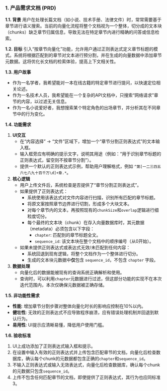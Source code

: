 ### 1. 产品需求文档 (PRD)

**1.1. 背景**
用户在处理长篇文档（如小说、技术手册、法律文件）时，常常需要基于章节进行语义搜索。当前的向量化流程将整个文档视为一个整体，切分成的文本块（chunks）缺乏章节归属信息，导致无法在特定章节内进行精确的问答或信息检索。

**1.2. 目标**
引入“按章节向量化”功能，允许用户通过正则表达式定义章节标题的模式。系统将根据匹配到的章节对文本进行预分割，并在生成的向量数据中添加章节元数据。这将优化长文档的检索体验，提高上下文相关性。

**1.3. 用户故事**
- 作为一名学者，我希望能对一本在线古籍的特定章节进行提问，以快速定位相关论述。
- 作为一名技术人员，我希望能在一个复杂的API文档中，只搜索“网络请求”章节的内容，以过滤无关信息。
- 作为一名小说爱好者，我想搜索某个特定角色的出场章节，并分析其在不同章节中的行为变化。

**1.4. 功能需求**
1.  **UI交互**
    - 在“内容选择” -> “文件”区域下，增加一个“章节分割正则表达式”的文本输入框。
    - 输入框旁应有明确的提示文字，说明其用途（例如：“用于识别章节标题的正则表达式，留空则不按章节分割”）。
    - 提供一个默认的正则表达式示例，帮助用户理解格式，例如 `^第[一二三四五六七八九十百千万\d]+章.*`。
2.  **核心逻辑**
    - 用户上传文件后，系统检查是否提供了“章节分割正则表达式”。
    - 如果提供了正则表达式：
        - 系统使用该表达式对文件内容进行扫描，识别所有匹配的章节标题。
        - 将原文案按照章节边界进行切割，形成多个大块文本。
        - 对每个章节内的文本，再按照现有的`chunkSize`和`overlap`逻辑进行细粒度切分。
        - 每个最终的文本块（chunk）在存入向量数据库时，其元数据（metadata）必须包含以下字段：
            - `chapter`: 匹配到的章节标题全文。
            - `sequence_id`: 该文本块在整个文档中的顺序编号（从0开始）。
    - 如果未提供正则表达式或表达式无效/未匹配到任何内容：
        - 系统回退到现有逻辑，将整个文档作为一个整体进行切分。
        - 生成的文本块元数据中**仅**包含 `sequence_id`，不包含 `chapter` 字段。
3.  **数据处理**
    - 向量化后的数据能被现有的查询系统正确解析和使用。
    - 查询时，可以利用`chapter`元数据进行过滤，但这部分功能的实现不在本次迭代范围内，本次仅确保元数据被正确存储。

**1.5. 非功能性需求**
- **性能**: 增加章节分割步骤对整体向量化时长的影响应控制在10%以内。
- **健壮性**: 无效的正则表达式不应导致程序崩溃，应有错误处理机制并回退到默认行为。
- **易用性**: UI提示应清晰易懂，降低用户使用门槛。

**1.6. 验收标准**
1.  UI上成功添加了正则表达式输入框和提示。
2.  在设置中输入有效的正则表达式并上传包含匹配章节的文档，向量化后检查数据库，确认每个chunk的元数据都包含正确的`chapter`和`sequence_id`。
3.  不输入正则表达式或输入无效表达式，向量化后检查数据库，确认每个chunk的元数据只包含`sequence_id`。
4.  上传不包含任何匹配章节的文档，即使提供了正则表达式，其行为也应同标准3。
